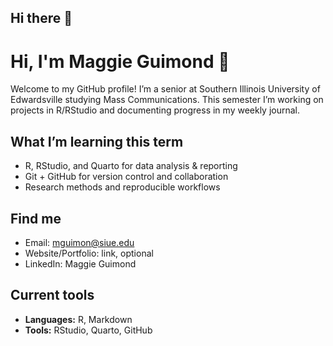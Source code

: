## Hi there 👋
# Hi, I'm Maggie Guimond 👋

Welcome to my GitHub profile! I’m a senior at Southern Illinois University of Edwardsville studying Mass Communications.
This semester I’m working on projects in R/RStudio and documenting progress in my weekly journal.

## What I’m learning this term
- R, RStudio, and Quarto for data analysis & reporting
- Git + GitHub for version control and collaboration
- Research methods and reproducible workflows

## Find me
- Email: mguimon@siue.edu
- Website/Portfolio: link, optional
- LinkedIn: Maggie Guimond

## Current tools
- **Languages:** R, Markdown
- **Tools:** RStudio, Quarto, GitHub

